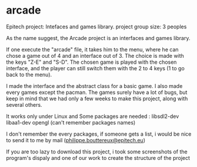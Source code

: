 # arcade
Epitech project: Intefaces and games library.
project group size: 3 peoples

As the name suggest, the Arcade project is an interfaces and games library.

If one execute the "arcade" file, it takes him to the menu, where he can chose a game out of 4 and an interface out of 3.
The choice is made with the keys "Z-E" and "S-D".
The chosen game is played with the chosen interface, and the player can still switch them with the 2 to 4 keys (1 to go back to the menu).

I made the interface and the abstract class for a basic game.
I also made every games except the pacman.
The games surely have a lot of bugs, but keep in mind that we had only a few weeks to make this project, along with several others.

It works only under Linux and Some packages are needed :
libsdl2-dev
libaa1-dev
opengl (can't remember packages names)

I don't remember the every packages, if someone gets a list, i would be nice to send it to me by mail
(philippe.bouttereux@epitech.eu)

If you are too lazy to download this project, i took some screenshots of the program's dispaly
and one of our work to create the structure of the project
